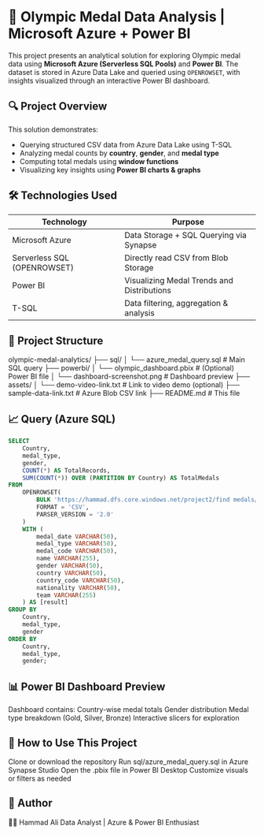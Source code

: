 # 🏅 Olympic Medal Data Analysis | Microsoft Azure + Power BI

This project presents an analytical solution for exploring Olympic medal data using **Microsoft Azure (Serverless SQL Pools)** and **Power BI**. The dataset is stored in Azure Data Lake and queried using `OPENROWSET`, with insights visualized through an interactive Power BI dashboard.


## 🔍 Project Overview

This solution demonstrates:
- Querying structured CSV data from Azure Data Lake using T-SQL
- Analyzing medal counts by **country**, **gender**, and **medal type**
- Computing total medals using **window functions**
- Visualizing key insights using **Power BI charts & graphs**


## 🛠️ Technologies Used

| Technology     | Purpose                                   |
|----------------|-------------------------------------------|
| Microsoft Azure | Data Storage + SQL Querying via Synapse |
| Serverless SQL (OPENROWSET) | Directly read CSV from Blob Storage |
| Power BI       | Visualizing Medal Trends and Distributions |
| T-SQL          | Data filtering, aggregation & analysis     |


## 📂 Project Structure

olympic-medal-analytics/
├── sql/
│ └── azure_medal_query.sql # Main SQL query
├── powerbi/
│ └── olympic_dashboard.pbix # (Optional) Power BI file
│ └── dashboard-screenshot.png # Dashboard preview
├── assets/
│ └── demo-video-link.txt # Link to video demo (optional)
├── sample-data-link.txt # Azure Blob CSV link
├── README.md # This file

## 📈  Query (Azure SQL)


```sql
SELECT 
    Country, 
    medal_type, 
    gender,
    COUNT(*) AS TotalRecords,
    SUM(COUNT(*)) OVER (PARTITION BY Country) AS TotalMedals
FROM 
    OPENROWSET(
        BULK 'https://hammad.dfs.core.windows.net/project2/find medals/medallists.csv',
        FORMAT = 'CSV',
        PARSER_VERSION = '2.0'
    )
    WITH (
        medal_date VARCHAR(50),
        medal_type VARCHAR(50),
        medal_code VARCHAR(50),
        name VARCHAR(255),
        gender VARCHAR(50),
        country VARCHAR(50),
        country_code VARCHAR(50),
        nationality VARCHAR(50),
        team VARCHAR(255)
    ) AS [result]
GROUP BY 
    Country, 
    medal_type, 
    gender
ORDER BY 
    Country, 
    medal_type, 
    gender;
```

## 📊 Power BI Dashboard Preview

Dashboard contains:
Country-wise medal totals
Gender distribution
Medal type breakdown (Gold, Silver, Bronze)
Interactive slicers for exploration

## 🧾 How to Use This Project

Clone or download the repository
Run sql/azure_medal_query.sql in Azure Synapse Studio
Open the .pbix file in Power BI Desktop
Customize visuals or filters as needed

## 📌 Author
👨‍💻 Hammad Ali
Data Analyst | Azure & Power BI Enthusiast
